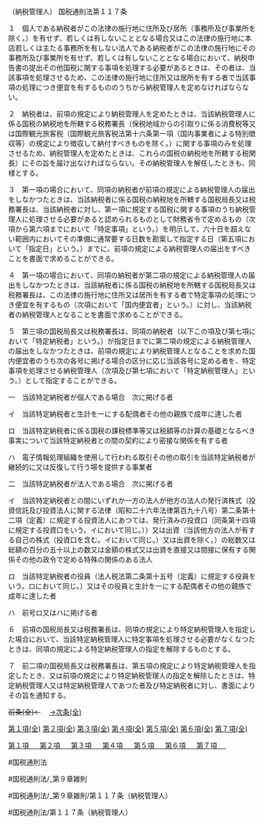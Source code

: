 （納税管理人）
国税通則法第１１７条

１　個人である納税者がこの法律の施行地に住所及び居所（事務所及び事業所を除く。）を有せず、若しくは有しないこととなる場合又はこの法律の施行地に本店若しくは主たる事務所を有しない法人である納税者がこの法律の施行地にその事務所及び事業所を有せず、若しくは有しないこととなる場合において、納税申告書の提出その他国税に関する事項を処理する必要があるときは、その者は、当該事項を処理させるため、この法律の施行地に住所又は居所を有する者で当該事項の処理につき便宜を有するもののうちから納税管理人を定めなければならない。

２　納税者は、前項の規定により納税管理人を定めたときは、当該納税管理人に係る国税の納税地を所轄する税務署長（保税地域からの引取りに係る消費税等又は国際観光旅客税（国際観光旅客税法第十六条第一項（国内事業者による特別徴収等）の規定により徴収して納付すべきものを除く。）に関する事項のみを処理させるため、納税管理人を定めたときは、これらの国税の納税地を所轄する税関長）にその旨を届け出なければならない。その納税管理人を解任したときも、同様とする。

３　第一項の場合において、同項の納税者が前項の規定による納税管理人の届出をしなかつたときは、当該納税者に係る国税の納税地を所轄する国税局長又は税務署長は、当該納税者に対し、第一項に規定する国税に関する事項のうち納税管理人に処理させる必要があると認められるものとして財務省令で定めるもの（次項から第六項までにおいて「特定事項」という。）を明示して、六十日を超えない範囲内においてその準備に通常要する日数を勘案して指定する日（第五項において「指定日」という。）までに、前項の規定による納税管理人の届出をすべきことを書面で求めることができる。

４　第一項の場合において、同項の納税者が第二項の規定による納税管理人の届出をしなかつたときは、当該納税者に係る国税の納税地を所轄する国税局長又は税務署長は、この法律の施行地に住所又は居所を有する者で特定事項の処理につき便宜を有するもの（次項において「国内便宜者」という。）に対し、当該納税者の納税管理人となることを書面で求めることができる。

５　第三項の国税局長又は税務署長は、同項の納税者（以下この項及び第七項において「特定納税者」という。）が指定日までに第二項の規定による納税管理人の届出をしなかつたときは、前項の規定により納税管理人となることを求めた国内便宜者のうち次の各号に掲げる場合の区分に応じ当該各号に定める者を、特定事項を処理させる納税管理人（次項及び第七項において「特定納税管理人」という。）として指定することができる。

一　当該特定納税者が個人である場合　次に掲げる者

イ　当該特定納税者と生計を一にする配偶者その他の親族で成年に達した者

ロ　当該特定納税者に係る国税の課税標準等又は税額等の計算の基礎となるべき事実について当該特定納税者との間の契約により密接な関係を有する者

ハ　電子情報処理組織を使用して行われる取引その他の取引を当該特定納税者が継続的に又は反復して行う場を提供する事業者

二　当該特定納税者が法人である場合　次に掲げる者

イ　当該特定納税者との間にいずれか一方の法人が他方の法人の発行済株式（投資信託及び投資法人に関する法律（昭和二十六年法律第百九十八号）第二条第十二項（定義）に規定する投資法人にあつては、発行済みの投資口（同条第十四項に規定する投資口をいう。イにおいて同じ。））又は出資（当該他方の法人が有する自己の株式（投資口を含む。イにおいて同じ。）又は出資を除く。）の総数又は総額の百分の五十以上の数又は金額の株式又は出資を直接又は間接に保有する関係その他の政令で定める特殊の関係のある法人

ロ　当該特定納税者の役員（法人税法第二条第十五号（定義）に規定する役員をいう。ロにおいて同じ。）又はその役員と生計を一にする配偶者その他の親族で成年に達した者

ハ　前号ロ又はハに掲げる者

６　前項の国税局長又は税務署長は、同項の規定により特定納税管理人を指定した場合において、当該特定納税管理人に特定事項を処理させる必要がなくなつたときは、同項の規定による特定納税管理人の指定を解除するものとする。

７　前二項の国税局長又は税務署長は、第五項の規定により特定納税管理人を指定したとき、又は前項の規定により特定納税管理人の指定を解除したときは、特定納税管理人又は特定納税管理人であつた者及び特定納税者に対し、書面によりその旨を通知する。

~~前条(全)←~~　  [→次条(全)](国税通則法＿＿＿＿＿第１１８条_.md)

[第１項(全)](国税通則法＿＿＿＿＿第１１７条第１項_.md)  [第２項(全)](国税通則法＿＿＿＿＿第１１７条第２項_.md)  [第３項(全)](国税通則法＿＿＿＿＿第１１７条第３項_.md)  [第４項(全)](国税通則法＿＿＿＿＿第１１７条第４項_.md)  [第５項(全)](国税通則法＿＿＿＿＿第１１７条第５項_.md)  [第６項(全)](国税通則法＿＿＿＿＿第１１７条第６項_.md)  [第７項(全)](国税通則法＿＿＿＿＿第１１７条第７項_.md)  

[第１項 　 ](国税通則法＿＿＿＿＿第１１７条第１項.md)  [第２項 　 ](国税通則法＿＿＿＿＿第１１７条第２項.md)  [第３項 　 ](国税通則法＿＿＿＿＿第１１７条第３項.md)  [第４項 　 ](国税通則法＿＿＿＿＿第１１７条第４項.md)  [第５項 　 ](国税通則法＿＿＿＿＿第１１７条第５項.md)  [第６項 　 ](国税通則法＿＿＿＿＿第１１７条第６項.md)  [第７項 　 ](国税通則法＿＿＿＿＿第１１７条第７項.md)  

#国税通則法

#国税通則法/_第９章雑則

#国税通則法/_第９章雑則/第１１７条（納税管理人）

#国税通則法/第１１７条（納税管理人）


